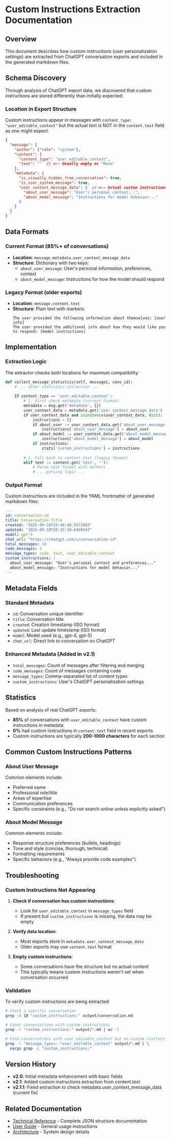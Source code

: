 # Custom Instructions Extraction Documentation

## Overview

This document describes how custom instructions (user personalization settings) are extracted from ChatGPT conversation exports and included in the generated markdown files.

## Schema Discovery

Through analysis of ChatGPT export data, we discovered that custom instructions are stored differently than initially expected:

### Location in Export Structure

Custom instructions appear in messages with `content_type: "user_editable_context"` but the actual text is NOT in the `content.text` field as one might expect.

```json
{
  "message": {
    "author": {"role": "system"},
    "content": {
      "content_type": "user_editable_context",
      "text": ""  // <-- Usually empty or "None"
    },
    "metadata": {
      "is_visually_hidden_from_conversation": true,
      "is_user_system_message": true,
      "user_context_message_data": {  // <-- Actual custom instructions here
        "about_user_message": "User's personal context...",
        "about_model_message": "Instructions for model behavior..."
      }
    }
  }
}
```

## Data Formats

### Current Format (85%+ of conversations)
- **Location**: `message.metadata.user_context_message_data`
- **Structure**: Dictionary with two keys:
  - `about_user_message`: User's personal information, preferences, context
  - `about_model_message`: Instructions for how the model should respond

### Legacy Format (older exports)
- **Location**: `message.content.text`
- **Structure**: Plain text with markers:
  ```
  The user provided the following information about themselves: [user info]
  The user provided the additional info about how they would like you to respond: [model instructions]
  ```

## Implementation

### Extraction Logic

The extractor checks both locations for maximum compatibility:

```python
def collect_message_statistics(self, messages, conv_id):
    # ... other statistics collection ...
    
    if content_type == 'user_editable_context':
        # 1. First check metadata (current format)
        metadata = msg.get('metadata', {})
        user_context_data = metadata.get('user_context_message_data')
        if user_context_data and isinstance(user_context_data, dict):
            instructions = {}
            if about_user := user_context_data.get('about_user_message'):
                instructions['about_user_message'] = about_user
            if about_model := user_context_data.get('about_model_message'):
                instructions['about_model_message'] = about_model
            if instructions:
                stats['custom_instructions'] = instructions
        
        # 2. Fall back to content.text (legacy format)
        elif text := content.get('text', ''):
            # Parse text format with markers
            # ... parsing logic ...
```

### Output Format

Custom instructions are included in the YAML frontmatter of generated markdown files:

```yaml
---
id: conversation-id
title: Conversation Title
created: "2025-09-10T19:46:48.557260Z"
updated: "2025-09-10T20:32:18.640054Z"
model: gpt-5
chat_url: "https://chatgpt.com/c/conversation-id"
total_messages: 18
code_messages: 2
message_types: code, text, user_editable_context
custom_instructions: |
  about_user_message: "User's personal context and preferences..."
  about_model_message: "Instructions for model behavior..."
---
```

## Metadata Fields

### Standard Metadata
- `id`: Conversation unique identifier
- `title`: Conversation title
- `created`: Creation timestamp (ISO format)
- `updated`: Last update timestamp (ISO format)
- `model`: Model used (e.g., gpt-4, gpt-5)
- `chat_url`: Direct link to conversation on ChatGPT

### Enhanced Metadata (Added in v2.1)
- `total_messages`: Count of messages after filtering and merging
- `code_messages`: Count of messages containing code
- `message_types`: Comma-separated list of content types
- `custom_instructions`: User's ChatGPT personalization settings

## Statistics

Based on analysis of real ChatGPT exports:
- **85%** of conversations with `user_editable_context` have custom instructions in metadata
- **0%** had custom instructions in `content.text` field in recent exports
- Custom instructions are typically **200-1000 characters** for each section

## Common Custom Instructions Patterns

### About User Message
Common elements include:
- Preferred name
- Professional role/title
- Areas of expertise
- Communication preferences
- Specific constraints (e.g., "Do not search online unless explicitly asked")

### About Model Message
Common elements include:
- Response structure preferences (bullets, headings)
- Tone and style (concise, thorough, technical)
- Formatting requirements
- Specific behaviors (e.g., "Always provide code examples")

## Troubleshooting

### Custom Instructions Not Appearing

1. **Check if conversation has custom instructions**:
   - Look for `user_editable_context` in `message_types` field
   - If present but `custom_instructions` is missing, the data may be empty

2. **Verify data location**:
   - Most exports store in `metadata.user_context_message_data`
   - Older exports may use `content.text` format

3. **Empty custom instructions**:
   - Some conversations have the structure but no actual content
   - This typically means custom instructions weren't set when conversation occurred

### Validation

To verify custom instructions are being extracted:

```bash
# Check a specific conversation
grep -A 10 "custom_instructions:" output/conversation.md

# Count conversations with custom instructions
grep -l "custom_instructions:" output/*.md | wc -l

# Find conversations with user_editable_context but no custom instructions
grep -l "message_types:.*user_editable_context" output/*.md | \
  xargs grep -L "custom_instructions:"
```

## Version History

- **v2.0**: Initial metadata enhancement with basic fields
- **v2.1**: Added custom instructions extraction from content.text
- **v2.1.1**: Fixed extraction to check metadata.user_context_message_data (current fix)

## Related Documentation

- [Technical Reference](00_conversation_json_technical_reference.md) - Complete JSON structure documentation
- [User Guide](USER_GUIDE.md) - General usage instructions
- [Architecture](ARCHITECTURE.md) - System design details